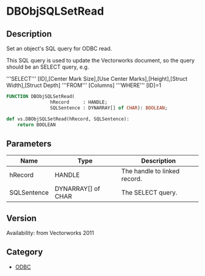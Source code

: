 # DBObjSQLSetRead

## Description
Set an object's SQL query for ODBC read.

This SQL query is used to update the Vectorworks document, so the query should be an SELECT query, e.g.

'''SELECT''' [ID],[Center Mark Size],[Use Center Marks],[Height],[Struct Width],[Struct Depth] '''FROM''' [Columns] '''WHERE''' [ID]=1

```pascal
FUNCTION DBObjSQLSetRead(
				hRecord     : HANDLE;
				SQLSentence : DYNARRAY[] of CHAR): BOOLEAN;
```

```python
def vs.DBObjSQLSetRead(hRecord, SQLSentence):
    return BOOLEAN
```

## Parameters
|Name|Type|Description|
|---|---|---|
|hRecord|HANDLE|The handle to linked record.|
|SQLSentence|DYNARRAY[] of CHAR|The SELECT query.|

## Version
Availability: from Vectorworks 2011

## Category
* [ODBC](../Categories/ODBC.md)
